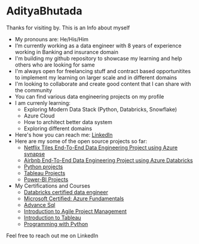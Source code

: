 # AdityaBhutada
Thanks for visiting by. This is an Info about myself

- My pronouns are: He/His/Him
- I’m currently working as a data engineer with 8 years of experience working in Banking and insurance domain
- I'm building my github repository to showcase my learning and help others who are looking for same
- I'm always open for freelancing stuff and contract based opportunitites to implement my learning on larger scale and in different domains
- I'm looking to collaborate and create good content that I can share with the community
- You can find various data engineering projects on my profile
- I am currenly learning:
	- Exploring Modern Data Stack (Python, Databricks, Snowflake)
	- Azure Cloud
	- How to architect better data system
 	- Exploring different domains
- Here's how you can reach me: [LinkedIn](www.linkedin.com/in/aditya-bhutada94)
- Here are my some of the open source projects so far:
	- [Netflix Tiles End-To-End Data Engineering Project using Azure synapse](https://github.com/adityaa2b/Data-Engineer-learning-guide/tree/main/Hands-on%20projects/Netflix_titles)
 	- [Airbnb End-To-End Data Engineering Project using Azure Databricks](https://github.com/adityaa2b/Data-Engineer-learning-guide/tree/main/Hands-on%20projects/Airbnb)
 	- [Python projects](https://github.com/adityaa2b/Data-Engineer-learning-guide/tree/main/Hands-on%20projects/Python)
  	- [Tableau Projects](https://github.com/adityaa2b/Data-Engineer-learning-guide/tree/main/Hands-on%20projects/Tableau)
  	- [Power-BI Projects](https://github.com/adityaa2b/Data-Engineer-learning-guide/tree/main/Hands-on%20projects/Power-BI)
- My Certifications and Courses
	- [Databricks certified data engineer](https://credentials.databricks.com/acf2a8ce-6137-473b-8a22-b0f4523dd72c#acc.i39lY4ay)
 	- [Microsoft Certified: Azure Fundamentals](https://www.credly.com/badges/98f8e18b-30f0-4196-955d-187abca952c9)
  	- [Advance Sql](https://upgrad.certificate.givemycertificate.com/c/abe9f95f-0d96-4988-9a5c-d8e136013957)
  	- [Introduction to Agile Project Management](https://udemy-certificate.s3.amazonaws.com/pdf/UC-8814c079-6f41-486f-b7ca-0c643260f7e2.pdf)
  	- [Introduction to Tableau](https://upgrad.certificate.givemycertificate.com/c/ecafb129-48d6-4ef8-91b7-41d8550d5327)
  	- [Programming with Python](https://upgrad.certificate.givemycertificate.com/c/9e37581f-90d9-40d7-98b6-c4c8255197b7)

Feel free to reach out me on LinkedIn
